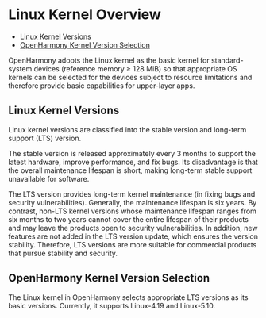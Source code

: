 # Linux Kernel Overview<a name="EN-US_TOPIC_0000001076415984"></a>

-   [Linux Kernel Versions](#section152847516485)
-   [OpenHarmony Kernel Version Selection](#section2716416191715)

OpenHarmony adopts the Linux kernel as the basic kernel for standard-system devices \(reference memory ≥ 128 MiB\)  so that appropriate OS kernels can be selected for the devices subject to resource limitations and therefore provide basic capabilities for upper-layer apps.

## Linux Kernel Versions<a name="section152847516485"></a>

Linux kernel versions are classified into the stable version and long-term support \(LTS\) version.

The stable version is released approximately every 3 months to support the latest hardware, improve performance, and fix bugs. Its disadvantage is that the overall maintenance lifespan is short, making long-term stable support unavailable for software.

The LTS version provides long-term kernel maintenance \(in fixing bugs and security vulnerabilities\). Generally, the maintenance lifespan is six years. By contrast, non-LTS kernel versions whose maintenance lifespan ranges from six months to two years cannot cover the entire lifespan of their products and may leave the products open to security vulnerabilities. In addition, new features are not added in the LTS version update, which ensures the version stability. Therefore, LTS versions are more suitable for commercial products that pursue stability and security.

## OpenHarmony Kernel Version Selection<a name="section2716416191715"></a>

The Linux kernel in OpenHarmony selects appropriate LTS versions as its basic versions. Currently, it supports Linux-4.19 and Linux-5.10.

